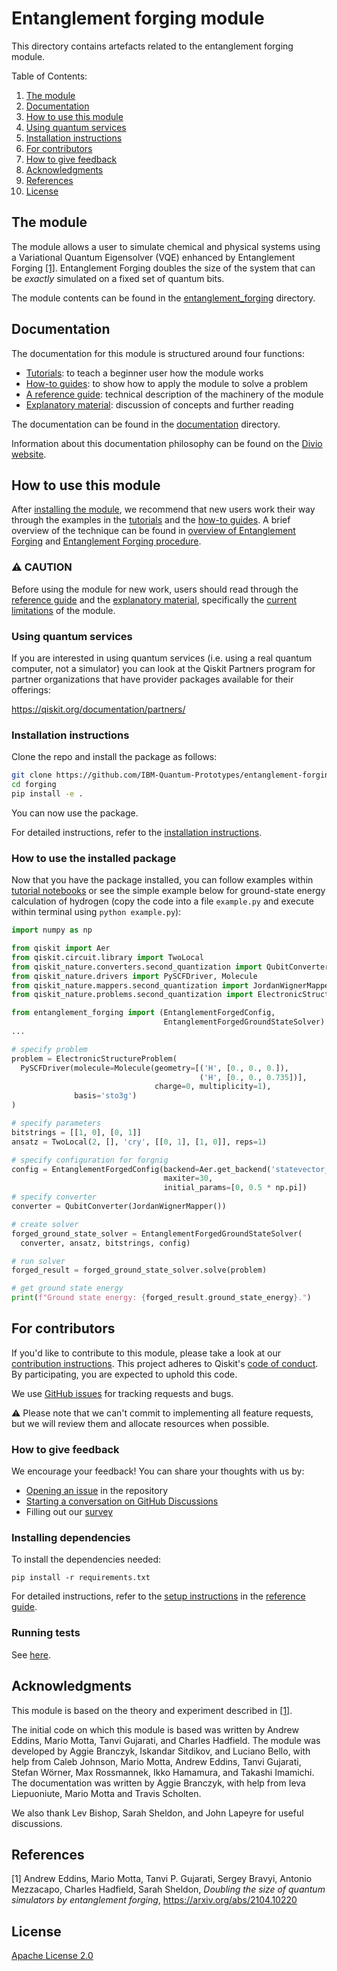 # Entanglement forging module
This directory contains artefacts related to the entanglement forging module.

Table of Contents:
1. <a href="#the-module">The module</a>
2. <a href="#documentation">Documentation</a>
3. <a href="#how-to-use-this-module">How to use this module</a>
4. <a href="#using-quantum-services">Using quantum services</a>
5. <a href="#installation-instructions">Installation instructions</a>
6. <a href="#for-contributors">For contributors</a>
8. <a href="#how-to-give-feedback">How to give feedback</a>
9. <a href="#acknowledgments">Acknowledgments</a>
10. <a href="#references">References</a>
11. <a href="#license">License</a>

## The module
The module allows a user to simulate chemical and physical systems using a Variational Quantum Eigensolver (VQE) enhanced by Entanglement Forging  [[1]](./README.md#references). Entanglement Forging doubles the size of the system that can be *exactly* simulated on a fixed set of quantum bits.

The module contents can be found in the [entanglement_forging](./entanglement_forging/) directory.

## Documentation
The documentation for this module is structured around four functions:
- [Tutorials](./documentation/1-tutorials/): to teach a beginner user how the module works
- [How-to guides](./documentation/2-how_to_guides/): to show how to apply the module to solve a problem
- [A reference guide](./documentation/3-reference_guide/): technical description of the machinery of the module
- [Explanatory material](./documentation/4-explanatory_material/): discussion of concepts and further reading

The documentation can be found in the [documentation](./documentation/) directory.

Information about this documentation philosophy can be found on the [Divio website](https://documentation.divio.com).

## How to use this module

After [installing the module](./README.md#installation-instructions), we recommend that new users work their way through the examples in the [tutorials](./documentation/1-tutorials/) and the [how-to guides](./documentation/2-how_to_guides/). A brief overview of the technique can be found in [overview of Entanglement Forging](./documentation/4-explanatory_material/explanatory_material.md#overview-of-entanglement-forging) and [Entanglement Forging procedure](./documentation/4-explanatory_material/explanatory_material.md#entanglement-forging-procedure).

### ⚠️ CAUTION

Before using the module for new work, users should read through the [reference guide](./documentation/3-reference_guide/) and the [explanatory material](./documentation/4-explanatory_material/), specifically the [current limitations](./documentation/4-explanatory_material/explanatory_material.md#%EF%B8%8F-current-limitations) of the module. 

### Using quantum services

If you are interested in using quantum services (i.e. using a real quantum
computer, not a simulator) you can look at the Qiskit Partners program for
partner organizations that have provider packages available for their offerings:

https://qiskit.org/documentation/partners/

### Installation instructions   
Clone the repo and install the package as follows:
```bash
git clone https://github.com/IBM-Quantum-Prototypes/entanglement-forging.git
cd forging
pip install -e .
```
You can now use the package. 

For detailed instructions, refer to the [installation instructions](./documentation/3-reference_guide/reference_guide.md#installation-instructions-for-users).

### How to use the installed package

Now that you have the package installed, you can follow examples within [tutorial notebooks](./documentation/tutorials/)
or see the simple example below for ground-state energy calculation of hydrogen (copy the code into a file `example.py` and execute within terminal using   `python example.py`):

```python
import numpy as np

from qiskit import Aer
from qiskit.circuit.library import TwoLocal
from qiskit_nature.converters.second_quantization import QubitConverter
from qiskit_nature.drivers import PySCFDriver, Molecule
from qiskit_nature.mappers.second_quantization import JordanWignerMapper
from qiskit_nature.problems.second_quantization import ElectronicStructureProblem

from entanglement_forging import (EntanglementForgedConfig,
                                  EntanglementForgedGroundStateSolver)
...

# specify problem
problem = ElectronicStructureProblem(
  PySCFDriver(molecule=Molecule(geometry=[('H', [0., 0., 0.]),
                                          ('H', [0., 0., 0.735])],
                                charge=0, multiplicity=1),
              basis='sto3g')
)

# specify parameters
bitstrings = [[1, 0], [0, 1]]
ansatz = TwoLocal(2, [], 'cry', [[0, 1], [1, 0]], reps=1)

# specify configuration for forgnig
config = EntanglementForgedConfig(backend=Aer.get_backend('statevector_simulator'),
                                  maxiter=30,
                                  initial_params=[0, 0.5 * np.pi])
# specify converter
converter = QubitConverter(JordanWignerMapper())

# create solver
forged_ground_state_solver = EntanglementForgedGroundStateSolver(
  converter, ansatz, bitstrings, config)

# run solver
forged_result = forged_ground_state_solver.solve(problem)

# get ground state energy
print(f"Ground state energy: {forged_result.ground_state_energy}.")
```

## For contributors

If you'd like to contribute to this module, please take a look at our
[contribution instructions](./documentation/3-reference_guide/reference_guide.md#for-contributoris-making-a-pull-request). This project adheres to Qiskit's [code of conduct](CODE_OF_CONDUCT.md). By participating, you are expected to uphold this code.

We use [GitHub issues](https://github.com/IBM-Quantum-Prototypes/entanglement-forging/issues) for tracking requests and bugs. 

⚠️ Please note that we can't commit to implementing all feature requests, but we will review them and allocate resources when possible. 

### How to give feedback
We encourage your feedback! You can share your thoughts with us by:
- [Opening an issue](https://github.com/IBM-Quantum-Prototypes/entanglement-forging/issues) in the repository
- [Starting a conversation on GitHub Discussions](https://github.com/IBM-Quantum-Prototypes/entanglement-forging/discussions)
- Filling out our [survey](https://airtable.com/shrFxJXYzjxf5tFvx)

### Installing dependencies
  
To install the dependencies needed:
```
pip install -r requirements.txt
```
For detailed instructions, refer to the [setup instructions](./documentation/3-reference_guide/reference_guide.md#for-contributors-initial-set-up-and-installing-dependencies) in the [reference guide](./documentation/3-reference_guide/).

### Running tests

See [here](./documentation/3-reference_guide/reference_guide.md#running-tests).

## Acknowledgments

This module is based on the theory and experiment described in [[1]](./README.md#references).

The initial code on which this module is based was written by Andrew Eddins, Mario Motta, Tanvi Gujarati, and Charles Hadfield. The module was developed by Aggie Branczyk, Iskandar Sitdikov, and Luciano Bello, with help from Caleb Johnson, Mario Motta, Andrew Eddins, Tanvi Gujarati, Stefan Wörner, Max Rossmannek, Ikko Hamamura, and Takashi Imamichi. The documentation was written by Aggie Branczyk, with help from Ieva Liepuoniute, Mario Motta and Travis Scholten.

We also thank Lev Bishop, Sarah Sheldon, and John Lapeyre for useful discussions.

## References
[1] Andrew Eddins, Mario Motta, Tanvi P. Gujarati, Sergey Bravyi, Antonio Mezzacapo, Charles Hadfield, Sarah Sheldon, *Doubling the size of quantum simulators by entanglement forging*, https://arxiv.org/abs/2104.10220

## License

[Apache License 2.0](LICENSE.txt)


